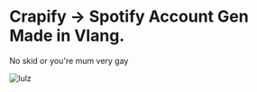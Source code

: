 # Crapify -> Spotify Account Gen Made in Vlang.

No skid or you're mum very gay

![lulz](https://user-images.githubusercontent.com/96519971/151179704-3e1ea9c7-0191-4bff-aa9c-e1eb8f617e31.gif)
